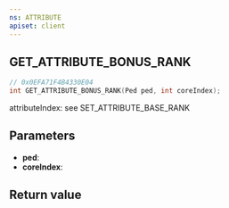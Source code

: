 ```yaml
---
ns: ATTRIBUTE
apiset: client
---
```

## GET_ATTRIBUTE_BONUS_RANK

```c
// 0x0EFA71F4B4330E04
int GET_ATTRIBUTE_BONUS_RANK(Ped ped, int coreIndex);
```

attributeIndex: see SET_ATTRIBUTE_BASE_RANK

## Parameters
* **ped**:
* **coreIndex**:

## Return value